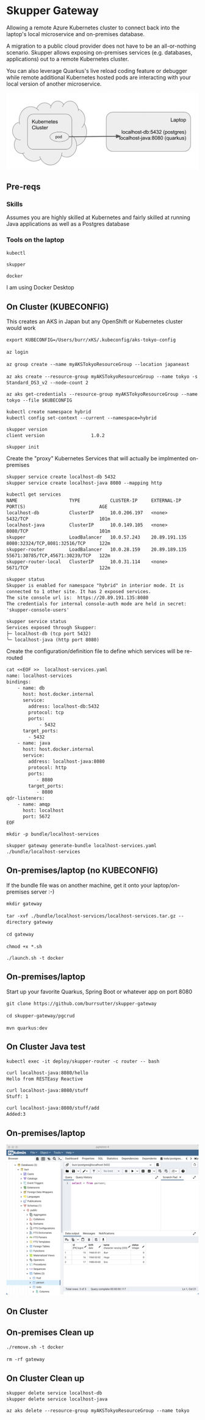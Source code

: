 # Skupper Gateway

Allowing a remote Azure Kubernetes cluster to connect back into the laptop's local microservice and on-premises database.

A migration to a public cloud provider does not have to be an all-or-nothing scenario.  Skupper allows exposing on-premises services (e.g. databases, applications) out to a remote Kubernetes cluster.  

You can also leverage Quarkus's live reload coding feature or debugger while remote additional Kubernetes hosted pods are interacting with your local version of another microservice.

![Diagram](images/diagram.png)

## Pre-reqs

### Skills

Assumes you are highly skilled at Kubernetes and fairly skilled at running Java applications as well as a Postgres database

### Tools on the laptop

```
kubectl
```

```
skupper
```


```
docker 
```

I am using Docker Desktop

## On Cluster (KUBECONFIG)

This creates an AKS in Japan but any OpenShift or Kubernetes cluster would work

```
export KUBECONFIG=/Users/burr/xKS/.kubeconfig/aks-tokyo-config

az login

az group create --name myAKSTokyoResourceGroup --location japaneast

az aks create --resource-group myAKSTokyoResourceGroup --name tokyo -s Standard_DS3_v2 --node-count 2
```

```
az aks get-credentials --resource-group myAKSTokyoResourceGroup --name tokyo --file $KUBECONFIG
```

```
kubectl create namespace hybrid
kubectl config set-context --current --namespace=hybrid

```

```
skupper version
client version                 1.0.2
```


```
skupper init
```

Create the "proxy" Kubernetes Services that will actually be implmented on-premises

```
skupper service create localhost-db 5432
skupper service create localhost-java 8080 --mapping http
```

```
kubectl get services 
NAME                   TYPE           CLUSTER-IP     EXTERNAL-IP     PORT(S)                           AGE
localhost-db           ClusterIP      10.0.206.197   <none>          5432/TCP                          101m
localhost-java         ClusterIP      10.0.149.105   <none>          8080/TCP                          101m
skupper                LoadBalancer   10.0.57.243    20.89.191.135   8080:32324/TCP,8081:32516/TCP     122m
skupper-router         LoadBalancer   10.0.28.159    20.89.189.135   55671:30785/TCP,45671:30239/TCP   122m
skupper-router-local   ClusterIP      10.0.31.114    <none>          5671/TCP                          122m
```

```
skupper status
Skupper is enabled for namespace "hybrid" in interior mode. It is connected to 1 other site. It has 2 exposed services.
The site console url is:  https://20.89.191.135:8080
The credentials for internal console-auth mode are held in secret: 'skupper-console-users'
```

```
skupper service status
Services exposed through Skupper:
├─ localhost-db (tcp port 5432)
╰─ localhost-java (http port 8080)
```

Create the configuration/definition file to define which services will be re-routed

```
cat <<EOF >>  localhost-services.yaml
name: localhost-services 
bindings:
    - name: db 
      host: host.docker.internal 
      service:
        address: localhost-db:5432 
        protocol: tcp 
        ports:
            - 5432 
      target_ports:
        - 5432 
    - name: java
      host: host.docker.internal
      service:
        address: localhost-java:8080
        protocol: http
        ports:
           - 8080
        target_ports:
           - 8080
qdr-listeners:
    - name: amqp
      host: localhost
      port: 5672
EOF
```

```
mkdir -p bundle/localhost-services
```

```
skupper gateway generate-bundle localhost-services.yaml ./bundle/localhost-services
```

## On-premises/laptop (no KUBECONFIG)

If the bundle file was on another machine, get it onto your laptop/on-premises server :-)

```
mkdir gateway

tar -xvf ./bundle/localhost-services/localhost-services.tar.gz --directory gateway

cd gateway

chmod +x *.sh
```

```
./launch.sh -t docker
```

## On-premises/laptop

Start up your favorite Quarkus, Spring Boot or whatever app on port 8080

```
git clone https://github.com/burrsutter/skupper-gateway

cd skupper-gateway/pgcrud

mvn quarkus:dev
```

## On Cluster Java test

```
kubectl exec -it deploy/skupper-router -c router -- bash
```

```
curl localhost-java:8080/hello
Hello from RESTEasy Reactive
```


```
curl localhost-java:8080/stuff
Stuff: 1
```

```
curl localhost-java:8080/stuff/add
Added:3
```

## On-premises/laptop

![pgAdmin](images/pgAdmin.png)


## On Cluster


## On-premises Clean up

```
./remove.sh -t docker

rm -rf gateway
```

## On Cluster Clean up

```
skupper delete service localhost-db
skupper delete service localhost-java
```

```
az aks delete --resource-group myAKSTokyoResourceGroup --name tokyo
```
